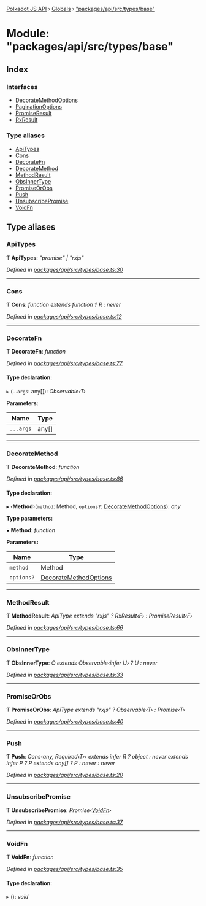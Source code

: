 [Polkadot JS API](../README.md) › [Globals](../globals.md) › ["packages/api/src/types/base"](_packages_api_src_types_base_.md)

# Module: "packages/api/src/types/base"

## Index

### Interfaces

* [DecorateMethodOptions](../interfaces/_packages_api_src_types_base_.decoratemethodoptions.md)
* [PaginationOptions](../interfaces/_packages_api_src_types_base_.paginationoptions.md)
* [PromiseResult](../interfaces/_packages_api_src_types_base_.promiseresult.md)
* [RxResult](../interfaces/_packages_api_src_types_base_.rxresult.md)

### Type aliases

* [ApiTypes](_packages_api_src_types_base_.md#apitypes)
* [Cons](_packages_api_src_types_base_.md#cons)
* [DecorateFn](_packages_api_src_types_base_.md#decoratefn)
* [DecorateMethod](_packages_api_src_types_base_.md#decoratemethod)
* [MethodResult](_packages_api_src_types_base_.md#methodresult)
* [ObsInnerType](_packages_api_src_types_base_.md#obsinnertype)
* [PromiseOrObs](_packages_api_src_types_base_.md#promiseorobs)
* [Push](_packages_api_src_types_base_.md#push)
* [UnsubscribePromise](_packages_api_src_types_base_.md#unsubscribepromise)
* [VoidFn](_packages_api_src_types_base_.md#voidfn)

## Type aliases

###  ApiTypes

Ƭ **ApiTypes**: *"promise" | "rxjs"*

*Defined in [packages/api/src/types/base.ts:30](https://github.com/polkadot-js/api/blob/609581430f/packages/api/src/types/base.ts#L30)*

___

###  Cons

Ƭ **Cons**: *function extends function ? R : never*

*Defined in [packages/api/src/types/base.ts:12](https://github.com/polkadot-js/api/blob/609581430f/packages/api/src/types/base.ts#L12)*

___

###  DecorateFn

Ƭ **DecorateFn**: *function*

*Defined in [packages/api/src/types/base.ts:77](https://github.com/polkadot-js/api/blob/609581430f/packages/api/src/types/base.ts#L77)*

#### Type declaration:

▸ (...`args`: any[]): *Observable‹T›*

**Parameters:**

Name | Type |
------ | ------ |
`...args` | any[] |

___

###  DecorateMethod

Ƭ **DecorateMethod**: *function*

*Defined in [packages/api/src/types/base.ts:86](https://github.com/polkadot-js/api/blob/609581430f/packages/api/src/types/base.ts#L86)*

#### Type declaration:

▸ ‹**Method**›(`method`: Method, `options?`: [DecorateMethodOptions](../interfaces/_packages_api_src_types_base_.decoratemethodoptions.md)): *any*

**Type parameters:**

▪ **Method**: *function*

**Parameters:**

Name | Type |
------ | ------ |
`method` | Method |
`options?` | [DecorateMethodOptions](../interfaces/_packages_api_src_types_base_.decoratemethodoptions.md) |

___

###  MethodResult

Ƭ **MethodResult**: *ApiType extends "rxjs" ? RxResult‹F› : PromiseResult‹F›*

*Defined in [packages/api/src/types/base.ts:66](https://github.com/polkadot-js/api/blob/609581430f/packages/api/src/types/base.ts#L66)*

___

###  ObsInnerType

Ƭ **ObsInnerType**: *O extends Observable‹infer U› ? U : never*

*Defined in [packages/api/src/types/base.ts:33](https://github.com/polkadot-js/api/blob/609581430f/packages/api/src/types/base.ts#L33)*

___

###  PromiseOrObs

Ƭ **PromiseOrObs**: *ApiType extends "rxjs" ? Observable‹T› : Promise‹T›*

*Defined in [packages/api/src/types/base.ts:40](https://github.com/polkadot-js/api/blob/609581430f/packages/api/src/types/base.ts#L40)*

___

###  Push

Ƭ **Push**: *Cons‹any, Required‹T›› extends infer R ? object : never extends infer P ? P extends any[] ? P : never : never*

*Defined in [packages/api/src/types/base.ts:20](https://github.com/polkadot-js/api/blob/609581430f/packages/api/src/types/base.ts#L20)*

___

###  UnsubscribePromise

Ƭ **UnsubscribePromise**: *Promise‹[VoidFn](_packages_api_src_types_base_.md#voidfn)›*

*Defined in [packages/api/src/types/base.ts:37](https://github.com/polkadot-js/api/blob/609581430f/packages/api/src/types/base.ts#L37)*

___

###  VoidFn

Ƭ **VoidFn**: *function*

*Defined in [packages/api/src/types/base.ts:35](https://github.com/polkadot-js/api/blob/609581430f/packages/api/src/types/base.ts#L35)*

#### Type declaration:

▸ (): *void*
